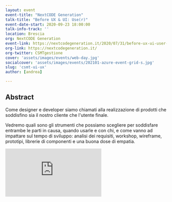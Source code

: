 ```yaml
---
layout: event
event-title: "NextCODE Generation"
talk-title: "Before UX & UI: Use(r)"
event-date-start: 2020-09-23 18:00:00
talk-info-track: ''
location: Brescia
org: NextCODE Generation
event-link: https://nextcodegeneration.it/2020/07/31/before-ux-ui-user-ich-online-23-settembre-ore-1800/
org-link: https://nextcodegeneration.it/
org-twitter: CSMTgestione
cover: 'assets/images/events/web-day.jpg'
socialcover: 'assets/images/events/202101-azure-event-grid-s.jpg'
slug: 'csmt-ui-ux'
author: [andrea]

---
```

## Abstract
Come designer e developer siamo chiamati alla realizzazione di prodotti che soddisfino sia il nostro cliente che l'utente finale.

Vedremo quali sono gli strumenti che possiamo scegliere per soddisfare entrambe le parti in causa, quando usarle e con chi, e come vanno ad impattare sul tempo di sviluppo: analisi dei requisiti, workshop, wireframe, prototipi, librerie di componenti e una buona dose di empatia.

<div class="video">
<div class="responsive-iframe-container-16">
<iframe class="responsive-iframe" src="https://www.youtube.com/watch?v=Nj_RxvIChp8" frameborder="0" allow="accelerometer; autoplay; clipboard-write; encrypted-media; gyroscope; picture-in-picture" allowfullscreen></iframe>
</div>
</div>

